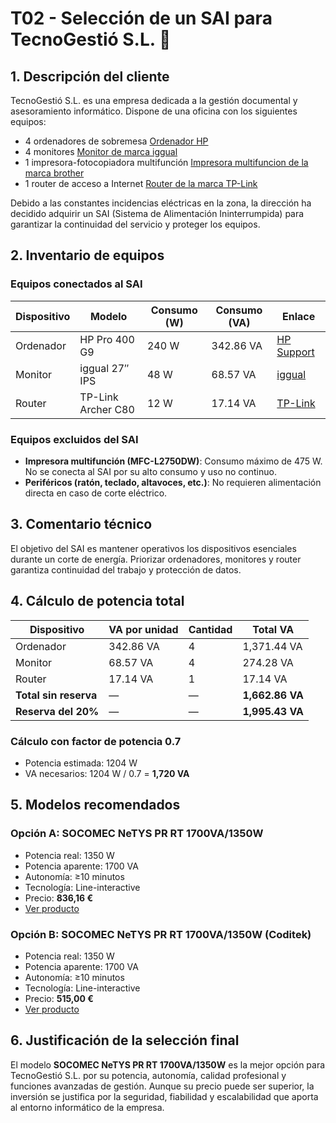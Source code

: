 
# T02 - Selección de un SAI para TecnoGestió S.L. 🔌

## 1. Descripción del cliente

TecnoGestió S.L. es una empresa dedicada a la gestión documental y asesoramiento informático. Dispone de una oficina con los siguientes equipos:

- 4 ordenadores de sobremesa
[Ordenador HP](Img/com-hp-pro-sff-400-g9-product-image.png)
- 4 monitores
[Monitor de marca iggual]()
- 1 impresora-fotocopiadora multifunción
[Impresora multifuncion de la marca brother](com-hp-pro-sff-400-g9-product-image.png)
- 1 router de acceso a Internet
[Router de la marca TP-Link](com-hp-pro-sff-400-g9-product-image.png)


Debido a las constantes incidencias eléctricas en la zona, la dirección ha decidido adquirir un SAI (Sistema de Alimentación Ininterrumpida) para garantizar la continuidad del servicio y proteger los equipos.

## 2. Inventario de equipos

### Equipos conectados al SAI

| Dispositivo | Modelo | Consumo (W) | Consumo (VA) | Enlace |
|------------|--------|-------------|--------------|--------|
| Ordenador | HP Pro 400 G9 | 240 W | 342.86 VA | [HP Support](https://support.hp.com/cl-es/document/ish_6181915-6186394-16) |
| Monitor | iggual 27″ IPS | 48 W | 68.57 VA | [iggual](https://www.iggual.com/iggual-monitor-27-ips-fhd-75hz-vga-hdmi-frameless201222140017/) |
| Router | TP-Link Archer C80 | 12 W | 17.14 VA | [TP-Link](https://www.tp-link.com/es/home-networking/wifi-router/archer-c80/#specifications) |

### Equipos excluidos del SAI

- **Impresora multifunción (MFC-L2750DW)**: Consumo máximo de 475 W. No se conecta al SAI por su alto consumo y uso no continuo.  
- **Periféricos (ratón, teclado, altavoces, etc.)**: No requieren alimentación directa en caso de corte eléctrico.

## 3. Comentario técnico

El objetivo del SAI es mantener operativos los dispositivos esenciales durante un corte de energía. Priorizar ordenadores, monitores y router garantiza continuidad del trabajo y protección de datos.

## 4. Cálculo de potencia total

| Dispositivo | VA por unidad | Cantidad | Total VA |
|------------|---------------|----------|----------|
| Ordenador | 342.86 VA | 4 | 1,371.44 VA |
| Monitor | 68.57 VA | 4 | 274.28 VA |
| Router | 17.14 VA | 1 | 17.14 VA |
| **Total sin reserva** | — | — | **1,662.86 VA** |
| **Reserva del 20%** | — | — | **1,995.43 VA** |

### Cálculo con factor de potencia 0.7

- Potencia estimada: 1204 W  
- VA necesarios: 1204 W / 0.7 = **1,720 VA**

## 5. Modelos recomendados

### Opción A: SOCOMEC NeTYS PR RT 1700VA/1350W

- Potencia real: 1350 W  
- Potencia aparente: 1700 VA  
- Autonomía: ≥10 minutos  
- Tecnología: Line-interactive  
- Precio: **836,16 €**  
- [Ver producto](https://www.conetica.es/sqlcommerce/disenos/plantilla1/seccion/producto/DetalleProducto.jsp?idIdioma=&idTienda=267&codProducto=NPR-1700-RT&cPath=247)

### Opción B: SOCOMEC NeTYS PR RT 1700VA/1350W (Coditek)

- Potencia real: 1350 W  
- Potencia aparente: 1700 VA  
- Autonomía: ≥10 minutos  
- Tecnología: Line-interactive  
- Precio: **515,00 €**  
- [Ver producto](https://www.coditek.es/SOCOMEC-SAI-NETYS-PR-RT-1700VA-1350W-230V-50-60HZ-P380267.html)

## 6. Justificación de la selección final

El modelo **SOCOMEC NeTYS PR RT 1700VA/1350W** es la mejor opción para TecnoGestió S.L. por su potencia, autonomía, calidad profesional y funciones avanzadas de gestión. Aunque su precio puede ser superior, la inversión se justifica por la seguridad, fiabilidad y escalabilidad que aporta al entorno informático de la empresa.
